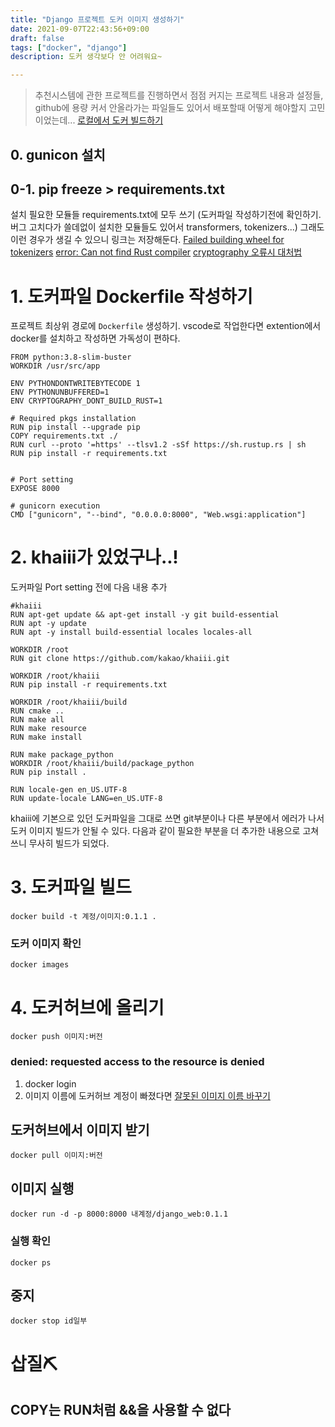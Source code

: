```yaml
---
title: "Django 프로젝트 도커 이미지 생성하기"
date: 2021-09-07T22:43:56+09:00
draft: false
tags: ["docker", "django"]
description: 도커 생각보다 안 어려워요~

---
```


> 추천시스템에 관한 프로젝트를 진행하면서 점점 커지는 프로젝트 내용과 설정들, github에 용량 커서 안올라가는 파일들도 있어서 배포할때 어떻게 해야할지 고민이었는데...
[로컬에서 도커 빌드하기](https://velog.io/@devmin/Docker-deployment)

## 0. gunicon 설치
## 0-1. pip freeze > requirements.txt
설치 필요한 모듈들 requirements.txt에 모두 쓰기 (도커파일 작성하기전에 확인하기. 버그 고치다가 쓸데없이 설치한 모듈들도 있어서 transformers, tokenizers...)
그래도 이런 경우가 생길 수 있으니 링크는 저장해둔다. 
[Failed building wheel for tokenizers](https://github.com/huggingface/transformers/issues/2831)
[error: Can not find Rust compiler](https://github.com/docker/compose/issues/8105)
[cryptography 오류시 대처법](https://doitdjango.com/blog/4/)
# 1. 도커파일 Dockerfile 작성하기
프로젝트 최상위 경로에 `Dockerfile` 생성하기.
vscode로 작업한다면 extention에서 docker를 설치하고 작성하면 가독성이 편하다.
```
FROM python:3.8-slim-buster
WORKDIR /usr/src/app

ENV PYTHONDONTWRITEBYTECODE 1
ENV PYTHONUNBUFFERED=1
ENV CRYPTOGRAPHY_DONT_BUILD_RUST=1

# Required pkgs installation
RUN pip install --upgrade pip
COPY requirements.txt ./
RUN curl --proto '=https' --tlsv1.2 -sSf https://sh.rustup.rs | sh
RUN pip install -r requirements.txt


# Port setting
EXPOSE 8000

# gunicorn execution
CMD ["gunicorn", "--bind", "0.0.0.0:8000", "Web.wsgi:application"]
```

# 2. khaiii가 있었구나..!
도커파일 Port setting 전에 다음 내용 추가
```
#khaiii
RUN apt-get update && apt-get install -y git build-essential
RUN apt -y update
RUN apt -y install build-essential locales locales-all

WORKDIR /root
RUN git clone https://github.com/kakao/khaiii.git

WORKDIR /root/khaiii
RUN pip install -r requirements.txt

WORKDIR /root/khaiii/build
RUN cmake ..
RUN make all
RUN make resource
RUN make install

RUN make package_python
WORKDIR /root/khaiii/build/package_python
RUN pip install .

RUN locale-gen en_US.UTF-8
RUN update-locale LANG=en_US.UTF-8
```
khaiii에 기본으로 있던 도커파일을 그대로 쓰면 git부분이나 다른 부분에서 에러가 나서 도커 이미지 빌드가 안될 수 있다. 다음과 같이 필요한 부분을 더 추가한 내용으로 고쳐쓰니 무사히 빌드가 되었다. 
# 3. 도커파일 빌드
`docker build -t 계정/이미지:0.1.1 .`
### 도커 이미지 확인
`docker images`
# 4. 도커허브에 올리기
`docker push 이미지:버전`
### denied: requested access to the resource is denied
1. docker login
2. 이미지 이름에 도커허브 계정이 빠졌다면
[잘못된 이미지 이름 바꾸기](https://stackoverflow.com/questions/25211198/docker-how-to-change-repository-name-or-rename-image)

## 도커허브에서 이미지 받기
`docker pull 이미지:버전`
## 이미지 실행
`docker run -d -p 8000:8000 내계정/django_web:0.1.1`
### 실행 확인
`docker ps`
## 중지
`docker stop id일부`

# 삽질⛏
## COPY는 RUN처럼 &&을 사용할 수 없다

